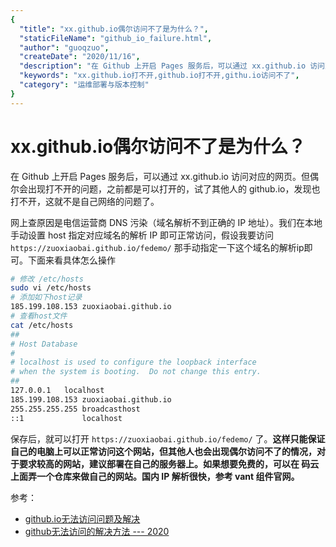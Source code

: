 ```yaml
---
{
  "title": "xx.github.io偶尔访问不了是为什么？",
  "staticFileName": "github_io_failure.html",
  "author": "guoqzuo",
  "createDate": "2020/11/16",
  "description": "在 Github 上开启 Pages 服务后，可以通过 xx.github.io 访问对应的网页。但偶尔会出现打不开的问题，之前都是可以打开的，试了其他人的 github.io，发现也打不开，这就不是自己网络的问题了。网上查原因是电信运营商 DNS 污染（域名解析不到正确的 IP 地址）。我们在本地手动设置 host 指定对应域名的解析 IP 即可正常访问。下面来看具体怎么操作",
  "keywords": "xx.github.io打不开,github.io打不开,githu.io访问不了",
  "category": "运维部署与版本控制"
}
---
```

# xx.github.io偶尔访问不了是为什么？
在 Github 上开启 Pages 服务后，可以通过 xx.github.io 访问对应的网页。但偶尔会出现打不开的问题，之前都是可以打开的，试了其他人的 github.io，发现也打不开，这就不是自己网络的问题了。

网上查原因是电信运营商 DNS 污染（域名解析不到正确的 IP 地址）。我们在本地手动设置 host 指定对应域名的解析 IP 即可正常访问，假设我要访问 `https://zuoxiaobai.github.io/fedemo/` 那手动指定一下这个域名的解析ip即可。下面来看具体怎么操作

```bash
# 修改 /etc/hosts
sudo vi /etc/hosts
# 添加如下host记录
185.199.108.153 zuoxiaobai.github.io
# 查看host文件
cat /etc/hosts    
##
# Host Database
#
# localhost is used to configure the loopback interface
# when the system is booting.  Do not change this entry.
##
127.0.0.1	localhost
185.199.108.153 zuoxiaobai.github.io
255.255.255.255	broadcasthost
::1             localhost
```
保存后，就可以打开 `https://zuoxiaobai.github.io/fedemo/` 了。**这样只能保证自己的电脑上可以正常访问这个网站，但其他人也会出现偶尔访问不了的情况，对于要求较高的网站，建议部署在自己的服务器上。如果想要免费的，可以在 码云 上面弄一个仓库来做自己的网站。国内 IP 解析很快，参考 vant 组件官网。**

参考：
- [github.io无法访问问题及解决](https://blog.csdn.net/qq_43229056/article/details/108036569)
- [github无法访问的解决方法 --- 2020](https://www.cnblogs.com/onelikeone/p/12791969.html)